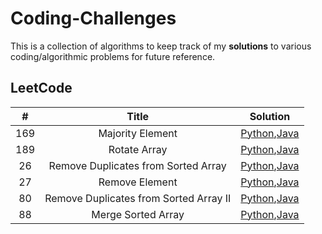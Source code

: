 # **Coding-Challenges**
This is a collection of algorithms to keep track of my **solutions** to various coding/algorithmic problems for future reference.

## LeetCode
| #  | Title | Solution |
| :-: | :-: | :-: |
| 169 | Majority Element | [Python](./LeetCode/Array-String/169.%20Majority%20Element.py),[Java](./LeetCode/Array-String/169.%20Majority%20Element.java) |
| 189 | Rotate Array | [Python](./LeetCode/Array-String/189.%20Rotate%20Array.py),[Java](./LeetCode/Array-String/189.%20Rotate%20Array.java) |
| 26 | Remove Duplicates from Sorted Array | [Python](./LeetCode/Array-String/26.%20Remove%20Duplicates%20from%20Sorted%20Array.py),[Java](./LeetCode/Array-String/26.%20Remove%20Duplicates%20from%20Sorted%20Array.java) |
| 27 | Remove Element | [Python](./LeetCode/Array-String/27.%20Remove%20Element.py),[Java](./LeetCode/Array-String/27.%20Remove%20Element.java) |
| 80 | Remove Duplicates from Sorted Array II | [Python](./LeetCode/Array-String/80.%20Remove%20Duplicates%20from%20Sorted%20Array%20II.py),[Java](./LeetCode/Array-String/80.%20Remove%20Duplicates%20from%20Sorted%20Array%20II.java) |
| 88 | Merge Sorted Array | [Python](./LeetCode/Array-String/88.%20Merge%20Sorted%20Array.py),[Java](./LeetCode/Array-String/88.%20Merge%20Sorted%20Array.java) |
